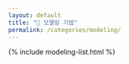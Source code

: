 ```yaml
---
layout: default
title: "📁 모델링 기법"
permalink: /categories/modeling/
---
```


{% include modeling-list.html %}

